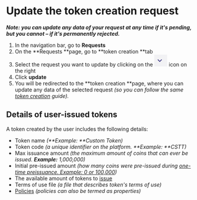 
# Update the token creation request

**_Note: you can update any data of your request at any time if it's pending, but you cannot – if it's permanently rejected._**



1.  In the navigation bar, go to **Requests**
1.  On the **Requests **page, go to **token creation **tab
1.  Select the request you want to update by clicking on the ![alt_text](../images/user-issued-tokens/User-Guide0.png "image_tooltip") icon on the right
1.  Click **update**
1.  You will be redirected to the **token creation **page, where you can update any data of the selected request _(so you can follow the same [token creation](token-creation.md) guide)._




## Details of user-issued tokens

A token created by the user includes the following details:



*   Token name _(**Example: **Custom Token)_
*   Token code _(a unique identifier on the platform. **Example: **CSTT)_
*   Max issuance amount _(the maximum amount of coins that can ever be issued. **Example:** 1,000,000)_
*   Initial pre-issued amount _(how many coins were pre-issued during [one-time preissuance. Example: 0 or 100,000](./the-two-ways-to-pre-issue-tokens.md))_
*   The available amount of tokens to [issue](./the-two-ways-to-issue-tokens.md)
*   Terms of use file _(a file that describes token's terms of use)_
*   [Policies](./properties-of-user-issued-tokens.md) _(policies can also be termed as properties)_
